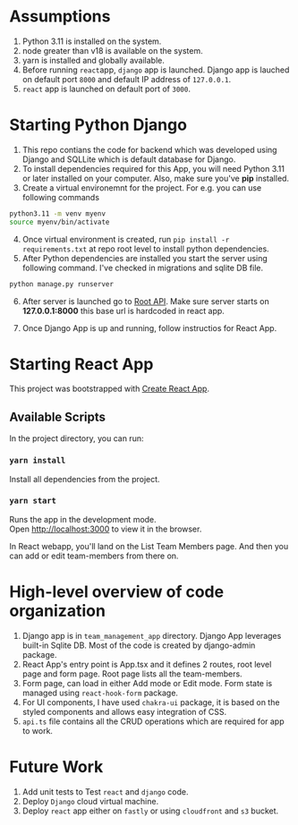 # Assumptions

1. Python 3.11 is installed on the system.
2. node greater than v18 is available on the system.
3. yarn is installed and globally available.
4. Before running `react`app, `django` app is launched. Django app is lauched on default port `8000` and default IP address of `127.0.0.1`.
5. `react` app is launched on default port of `3000`.

# Starting Python Django

1. This repo contians the code for backend which was developed using Django and SQLLite which is default database for Django.
2. To install dependencies required for this App, you will need Python 3.11 or later installed on your computer. Also, make sure you've **pip** installed.
3. Create a virtual environemnt for the project. For e.g. you can use following commands

```sh
python3.11 -m venv myenv
source myenv/bin/activate
```

4. Once virtual environment is created, run `pip install -r requirements.txt` at repo root level to install python dependencies.
5. After Python dependencies are installed you start the server using following command. I've checked in migrations and sqlite DB file.

```sh
python manage.py runserver
```

6. After server is launched go to [Root API](http://127.0.0.1:8000/api/team-members/). Make sure server starts on **127.0.0.1:8000** this base url is hardcoded in react app.

7. Once Django App is up and running, follow instructios for React App.

# Starting React App

This project was bootstrapped with [Create React App](https://github.com/facebook/create-react-app).

## Available Scripts

In the project directory, you can run:

### `yarn install`

Install all dependencies from the project.

### `yarn start`

Runs the app in the development mode.\
Open [http://localhost:3000](http://localhost:3000) to view it in the browser.

In React webapp, you'll land on the List Team Members page. And then you can add or edit team-members from there on.

# High-level overview of code organization

1. Django app is in `team_management_app` directory. Django App leverages built-in Sqlite DB. Most of the code is created by django-admin package.
2. React App's entry point is App.tsx and it defines 2 routes, root level page and form page. Root page lists all the team-members.
3. Form page, can load in either Add mode or Edit mode. Form state is managed using `react-hook-form` package.
4. For UI components, I have used `chakra-ui` package, it is based on the styled components and allows easy integration of CSS.
5. `api.ts` file contains all the CRUD operations which are required for app to work.

# Future Work

1. Add unit tests to Test `react` and `django` code.
2. Deploy `Django` cloud virtual machine.
3. Deploy `react` app either on `fastly` or using `cloudfront` and `s3` bucket.
